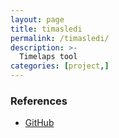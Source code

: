 ```yaml
---
layout: page
title: timasledi
permalink: /timasledi/
description: >-
  Timelaps tool
categories: [project,]
---
```


### References
* [GitHub](https://github.com/Lipurd/timasledi)

